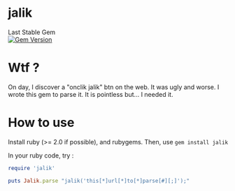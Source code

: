 # jalik

Last Stable Gem  
[![Gem Version](https://badge.fury.io/rb/jalik.svg)](http://badge.fury.io/rb/jalik)  

# Wtf ?

On day, I discover a "onclik jalik" btn on the web. It was ugly and worse. I wrote this gem to parse it.
It is pointless but... I needed it.

# How to use

Install ruby (>= 2.0 if possible), and rubygems.
Then, use ``gem install jalik``

In your ruby code, try :
```ruby
require 'jalik'

puts Jalik.parse "jalik('this[*]url[*]to[*]parse[#][;]');"
```

